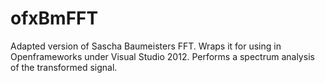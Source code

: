 # ofxBmFFT

Adapted version of Sascha Baumeisters FFT. Wraps it for using in Openframeworks under Visual Studio 2012. 
Performs a spectrum analysis of the transformed signal.
